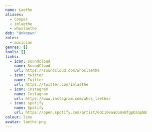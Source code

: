```yaml
---
name: Laethe
aliases:
  - Cooper
  - imlaethe
  - whoslaethe
dob: "Unknown"
roles:
  - musician
genres: []
tools: []
links:
  - icon: soundcloud
    name: SoundCloud
    url: https://soundcloud.com/whoslaethe
  - icon: twitter
    name: Twitter
    url: https://twitter.com/imlaethe
  - icon: instagram
    name: Instagram
    url: https://www.instagram.com/whos_laethe/
  - icon: spotify
    name: Spotify
    url: https://open.spotify.com/artist/6OCi0eaaCG8vBfgpOaSpNB
colour: lime
avatar: laethe.png
---
```

